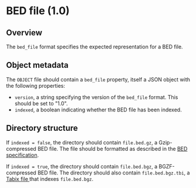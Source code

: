 

# BED file (1.0)

## Overview

The `bed_file` format specifies the expected representation for a BED file.

## Object metadata

The `OBJECT` file should contain a `bed_file` property, itself a JSON object with the following properties:

- `version`, a string specifying the version of the `bed_file` format.
  This should be set to "1.0".
- `indexed`, a boolean indicating whether the BED file has been indexed.

## Directory structure

If `indexed = false`, the directory should contain `file.bed.gz`, a Gzip-compressed BED file.
The file should be formatted as described in the [BED specification](https://samtools.github.io/hts-specs/BEDv1.pdf).

If `indexed = true`, the directory should contain `file.bed.bgz`, a BGZF-compressed BED file. 
The directory should also contain `file.bed.bgz.tbi`, a [Tabix file ](https://samtools.github.io/hts-specs/tabix.pdf) that indexes `file.bed.bgz`.
